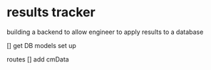
# results tracker

building a backend to allow engineer to apply results to a database

[] get DB models set up

routes
[] add cmData
